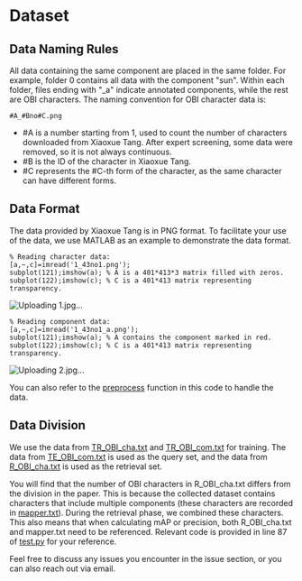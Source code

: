 # Dataset
## Data Naming Rules
All data containing the same component are placed in the same folder. For example, folder 0 contains all data with the component "sun".
Within each folder, files ending with "_a" indicate annotated components, while the rest are OBI characters.
The naming convention for OBI character data is:
```
#A_#Bno#C.png
```
- #A is a number starting from 1, used to count the number of characters downloaded from Xiaoxue Tang. After expert screening, some data were removed, so it is not always continuous.
- #B is the ID of the character in Xiaoxue Tang.
- #C represents the #C-th form of the character, as the same character can have different forms.

## Data Format
The data provided by Xiaoxue Tang is in PNG format. To facilitate your use of the data, we use MATLAB as an example to demonstrate the data format.
```
% Reading character data:
[a,~,c]=imread('1_43no1.png');
subplot(121);imshow(a); % A is a 401*413*3 matrix filled with zeros.
subplot(122);imshow(c); % C is a 401*413 matrix representing transparency.
```
![Uploading 1.jpg…]()

```
% Reading component data:
[a,~,c]=imread('1_43no1_a.png');
subplot(121);imshow(a); % A contains the component marked in red.
subplot(122);imshow(c); % C is a 401*413 matrix representing transparency.
```
![Uploading 2.jpg…]()

You can also refer to the [preprocess](https://github.com/hutt94/Component-Level_OBI_Retrieval/blob/main/datasets.py) function in this code to handle the data.

## Data Division
We use the data from [TR_OBI_cha.txt](https://github.com/hutt94/Component-Level_OBI_Retrieval/blob/main/datalist/TR_OBI_cha.txt) and [TR_OBI_com.txt](https://github.com/hutt94/Component-Level_OBI_Retrieval/blob/main/datalist/TR_OBI_com.txt) for training.
The data from [TE_OBI_com.txt](https://github.com/hutt94/Component-Level_OBI_Retrieval/blob/main/datalist/TE_OBI_com.txt) is used as the query set, and the data from [R_OBI_cha.txt](https://github.com/hutt94/Component-Level_OBI_Retrieval/blob/main/datalist/R_OBI_cha.txt) is used as the retrieval set.

You will find that the number of OBI characters in R_OBI_cha.txt differs from the division in the paper. This is because the collected dataset contains characters that include multiple components (these characters are recorded in [mapper.txt](https://github.com/hutt94/Component-Level_OBI_Retrieval/blob/main/mapper.txt)). During the retrieval phase, we combined these characters. This also means that when calculating mAP or precision, both R_OBI_cha.txt and mapper.txt need to be referenced. Relevant code is provided in line 87 of [test.py](https://github.com/hutt94/Component-Level_OBI_Retrieval/blob/main/test.py) for your reference.

Feel free to discuss any issues you encounter in the issue section, or you can also reach out via email.
